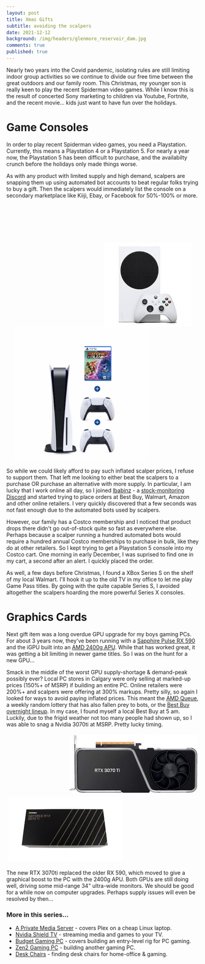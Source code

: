 ```yaml
---
layout: post
title: Xmas Gifts
subtitle: avoiding the scalpers
date: 2021-12-12
background: /img/headers/glenmore_reservoir_dam.jpg
comments: true
published: true
---
```


Nearly two years into the Covid pandemic, isolating rules are still limiting indoor group activities so we continue to divide our free time between the great outdoors and our family room. This Christmas, my younger son is really keen to play the recent Spiderman video games.  While I know this is the result of concerted Sony marketing to children via Youtube, Fortnite, and the recent movie... kids just want to have fun over the holidays.  

# Game Consoles

In order to play recent Spiderman video games, you need a Playstation.  Currently, this means a Playstation 4 or a Playstation 5.  For nearly a year now, the Playstation 5 has been difficult to purchase, and the availabilty crunch before the holidays only made things worse.  

As with any product with limited supply and high demand, scalpers are snapping them up using automated bot accounts to beat regular folks trying to buy a gift.  Then the scalpers would immediately list the console on a secondary marketplace like Kiiji, Ebay, or Facebook for 50%-100% or more.

<img src="/img/posts/xmas_gifts_xbox_series_s.jpg" class="img-fluid" style="margin-right:20px; margin-top: 100px; float:right"/>
<img src="/img/posts/xmas_gifts_ps5.jpg" class="img-fluid" style="margin-left:20px; width:350px"/>

So while we could likely afford to pay such inflated scalper prices, I refuse to support them.  That left me looking to either beat the scalpers to a purchase OR purchase an alternative with more supply.  In particular, I am lucky that I work online all day, so I joined [lbabinz](http://lbabinz.ca/) - a [stock-monitoring Discord](https://discord.gg/Y9ptq5pZDG) and started trying to place orders at Best Buy, Walmart, Amazon and other online retailers.  I very quickly discovered that a few seconds was not fast enough due to the automated bots used by scalpers.

However, our family has a Costco membership and I noticed that product drops there didn't go out-of-stock quite so fast as everywhere else.  Perhaps because a scalper running a hundred automated bots would require a hundred annual Costco memberships to purchase in bulk, like they do at other retailers.  So I kept trying to get a Playstation 5 console into my Costco cart.  One morning in early December, I was suprised to find one in my cart, a second after an alert. I quickly placed the order.  

As well, a few days before Christmas, I found a XBox Series S on the shelf of my local Walmart. I'll hook it up to the old TV in my office to let me play Game Pass titles.  By going with the quite capable Series S, I avoided altogether the scalpers hoarding the more powerful Series X consoles.

# Graphics Cards

Next gift item was a long overdue GPU upgrade for my boys gaming PCs.  For about 3 years now, they've been running with a [Sapphire Pulse RX 590](/2019/07/16/zen2_pc_gaming) and the iGPU built into an [AMD 2400g APU](/2018/11/09/budget_pc_gaming).  While that has worked great, it was getting a bit limiting in newer game titles.  So I was on the hunt for a new GPU... 

Smack in the middle of the worst GPU supply-shortage & demand-peak possibly ever? Local PC stores in Calgary were only selling at marked-up prices (150%+ of MSRP) if building an entire PC.  Online retailers were 200%+ and scalpers were offering at 300% markups.  Pretty silly, so again I looked for ways to avoid paying inflated prices. This meant the [AMD Queue](https://www.amd.com/en/direct-buy/us), a weekly random lottery that has also fallen prey to bots, or the [Best Buy overnight lineup](https://blog.bestbuy.ca/best-buy/nvidia).  In my case, I found myself a local Best Buy at 5 am.  Luckily, due to the frigid weather not too many people had shown up, so I was able to snag a Nvidia 3070ti at MSRP.  Pretty lucky timing.

<img src="/img/posts/xmas_gifts_3070ti.jpg" class="img-fluid" style="margin:5px; float:right"/>
<img src="/img/posts/xmas_gifts_3070ti_box.jpg" class="img-fluid" style="margin: 5px"/>

The new RTX 3070ti replaced the older RX 590, which moved to give a graphical boost to the PC with the 2400g APU.  Both GPUs are still doing well, driving some mid-range 34" ultra-wide monitors.  We should be good for a while now on computer upgrades.  Perhaps supply issues will even be resolved by then...

### More in this series...
* [A Private Media Server](/2018/01/19/private_media_server/) - covers Plex on a cheap Linux laptop.
* [Nvidia Shield TV](/2018/10/08/shield_tv_gaming) - streaming media and games to your TV. 
* [Budget Gaming PC](/2018/11/09/budget_pc_gaming) - covers building an entry-level rig for PC gaming. 
* [Zen2 Gaming PC](/2019/07/16/zen2_pc_gaming) - building another gaming PC.
* [Desk Chairs](/2022/01/12/chairs) - finding desk chairs for home-office & gaming.
 